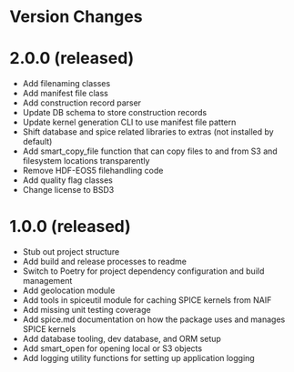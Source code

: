 # Version Changes

# 2.0.0 (released)
- Add filenaming classes
- Add manifest file class
- Add construction record parser
- Update DB schema to store construction records
- Update kernel generation CLI to use manifest file pattern
- Shift database and spice related libraries to extras (not installed by default)
- Add smart_copy_file function that can copy files to and from S3 and filesystem locations transparently
- Remove HDF-EOS5 filehandling code
- Add quality flag classes
- Change license to BSD3

# 1.0.0 (released)
- Stub out project structure
- Add build and release processes to readme
- Switch to Poetry for project dependency configuration and build management
- Add geolocation module
- Add tools in spiceutil module for caching SPICE kernels from NAIF
- Add missing unit testing coverage
- Add spice.md documentation on how the package uses and manages SPICE kernels
- Add database tooling, dev database, and ORM setup
- Add smart_open for opening local or S3 objects
- Add logging utility functions for setting up application logging